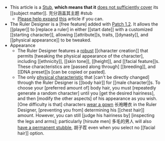 - This article is a [Stub](https://ck3.paradoxwikis.com/Template:Stub), **which means that it** [does not sufficiently cover](((dmsKsglQl))) its [[subject matter]]. 充分涵盖其主题 #stub
    - [Please help expand](((rAIluqgrW))) [this](https://ck3.paradoxwikis.com/index.php?title=Ruler_Designer&action=edit) article if you can. 
- The Ruler Designer is a [free feature] added with [Patch 1.2]([[patch]]). It allows the [[player]] to [replace a ruler] in either [[start date]] with a customized [[starting character]], allowing [[attribute]]s, traits, [[dynasty]], and [[physical appearance]] to be tweaked.
- Appearance
    - The Ruler Designer features a [robust](((10PazBTPs))) [[character creation]] that permits [tweaking the physical appearance of the character], including [[ethnicity]], [[skin tone]], [[height]], and [[facial feature]]s. These characteristics are [passed along through] [[breeding]], and [[DNA preset]]s [can be copied or pasted].
    - The only [physical characteristic](((nD-vs3tEB))) that [can't be directly changed] through the Ruler Designer is [[body hair]] for [[male character]]s. To choose your [preferred amount of] body hair, you must [repeatedly generate a random character] until you [get the desired hairiness], and then [modify the other aspects] of his appearance as you wish. [One difficulty is that] characters [wear a gown]([[gown]]) 长袍睡衣 in the Ruler Designer, [preventing you from] determining his [[chest hair]] amount. However, you can still [judge his hairiness by] [inspecting the legs and arms]; particularly [hirsute men] 多毛的男人 will also [have a permanent stubble]([[stubble]]), 胡子茬 even when you select no [[facial hair]] option.
